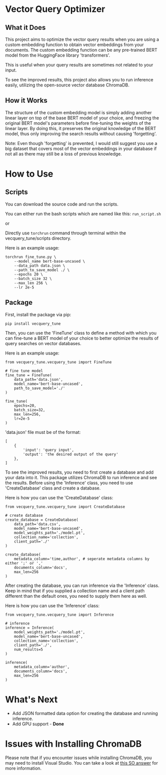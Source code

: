 # Vector Query Optimizer


## What it Does

This project aims to optimize the vector query results when you are using a custom embedding function to obtain vector embeddings from your documents. The custom embedding function can be any pre-trained BERT model from the HuggingFace library 'transformers'. 

This is useful when your query results are sometimes not related to your input.

To see the improved results, this project also allows you to run inference easily, utilizing the open-source vector database ChromaDB.

## How it Works

The structure of the custom embedding model is simply adding another linear layer on top of the base BERT model of your choice, and freezing the original BERT model's parameters before fine-tuning the weights of the linear layer. By doing this, it preserves the original knowledge of the BERT model, thus only improving the search results without causing 'forgetting'.

Note: Even though 'forgetting' is prevented, I would still suggest you use a big dataset that covers most of the vector embeddings in your database if not all as there may still be a loss of previous knowledge.


# How to Use


## Scripts

You can download the source code and run the scripts.

You can either run the bash scripts which are named like this: `run_script.sh` 

or 

Directly use `torchrun` command through terminal within the vecquery_tune/scripts directory. 

Here is an example usage:

```
torchrun fine_tune.py \
    --model_name bert-base-uncased \
    --data_path data.json \
    --path_to_save_model ./ \
    --epochs 20 \
    --batch_size 32 \
    --max_len 256 \
    --lr 2e-5
```


## Package

First, install the package via pip:

`pip install vecquery_tune`

Then, you can use the 'FineTune' class to define a method with which you can 
fine-tune a BERT model of your choice to better optimize the results of query 
searches on vector databases.

Here is an example usage:

```
from vecquery_tune.vecquery_tune import FineTune

# fine tune model
fine_tune = FineTune(
    data_path='data.json',
    model_name='bert-base-uncased',
    path_to_save_model='./'
)

fine_tune(
    epochs=20,
    batch_size=32,
    max_len=256,
    lr=2e-5
)
```

'data.json' file must be of the format:
```
[
    {
        'input': 'query input',
        'output': 'the desired output of the query'
    },
]
```

To see the improved results, you need to first create a database and add your data into it.
This package utilizes ChromaDB to run inference and see the results. Before using the 
'Inference' class, you need to use 'CreateDatabase' class and create a database.

Here is how you can use the 'CreateDatabase' class:

```
from vecquery_tune.vecquery_tune import CreateDatabase

# create database
create_database = CreateDatabase(
    data_path='data.csv',
    model_name='bert-base-uncased',
    model_weights_path='./model.pt',
    collection_name='collection',
    client_path='./'
)

create_database(
    metadata_column='time,author', # seperate metadata columns by either ';' or ','
    documents_column='docs',
    max_len=256
)
```

After creating the database, you can run inference via the 'Inference' class.
Keep in mind that if you supplied a collection name and a client path different than the 
default ones, you need to supply them here as well.

Here is how you can use the 'Inference' class:

```
from vecquery_tune.vecquery_tune import Inference

# inference
inference = Inference(
    model_weights_path='./model.pt',
    model_name='bert-base-uncased',
    collection_name='collection',
    client_path='./',
    num_results=5
)

inference(
    metadata_column='author',
    documents_column='docs',
    max_len=256
)
```


# What's Next
- Add JSON formatted data option for creating the database and running inference.
- Add GPU support - **Done**

# Issues with Installing ChromaDB

Please note that if you encounter issues while installing ChromaDB, you may need to install Visual Studio. You can take a look at [this SO answer](https://stackoverflow.com/a/76245995) for more information.
